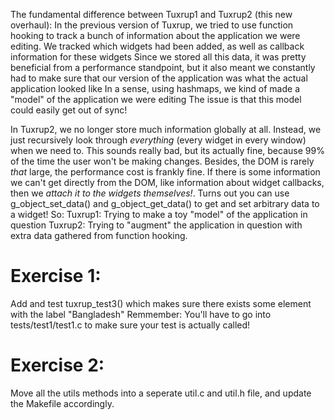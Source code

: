 The fundamental difference between Tuxrup1 and Tuxrup2 (this new overhaul):
In the previous version of Tuxrup, we tried to use function hooking to track a bunch of information about the application we were editing. We tracked which widgets had been added, as well as callback information for these widgets
Since we stored all this data, it was pretty beneficial from a performance standpoint, but it also meant we constantly had to make sure that our version of the application was what the actual application looked like
In a sense, using hashmaps, we kind of made a "model" of the application we were editing
The issue is that this model could easily get out of sync!

In Tuxrup2, we no longer store much information globally at all. Instead, we just recursively look through *everything* (every widget in every window) when we need to. This sounds really bad, but its actually fine, because 99% of the time the user won't be making changes. Besides, the DOM is rarely *that* large, the performance cost is frankly fine.
If there is some information we can't get directly from the DOM, like information about widget callbacks, then we *attach it to the widgets themselves!*. Turns out you can use
g_object_set_data() 
and 
g_object_get_data()
to get and set arbitrary data to a widget! So:
Tuxrup1: Trying to make a toy "model" of the application in question
Tuxrup2: Trying to "augment" the application in question with extra data gathered from function hooking. 

# Exercise 1:
Add and test tuxrup_test3() which makes sure there exists some element with the label "Bangladesh"
Remmember: You'll have to go into tests/test1/test1.c to make sure your test is actually called!

# Exercise 2:
Move all the utils methods into a seperate util.c and util.h file, and update the Makefile accordingly.

